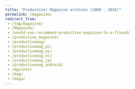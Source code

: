 ```yaml
---
title: "Productive! Magazine archives (2008 - 2016)"
permalink: /magazine/
redirect_from:
 - /tag/magazine/
 - /Magazine/
 - /would-you-recommend-productive-magazine-to-a-friend/
 - /productive_magazine/
 - /productivemag/
 - /productivemag_pl/
 - /productivemag_es/
 - /productivemag_nl/
 - /productivemag_jp/
 - /productivemag_android/
 - /mgzines/
 - /mag/
 - /maga/
---
```

